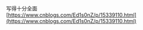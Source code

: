 写得十分全面<br />[https://www.cnblogs.com/Ed1s0nZ/p/15339110.html](https://www.cnblogs.com/Ed1s0nZ/p/15339110.html)
